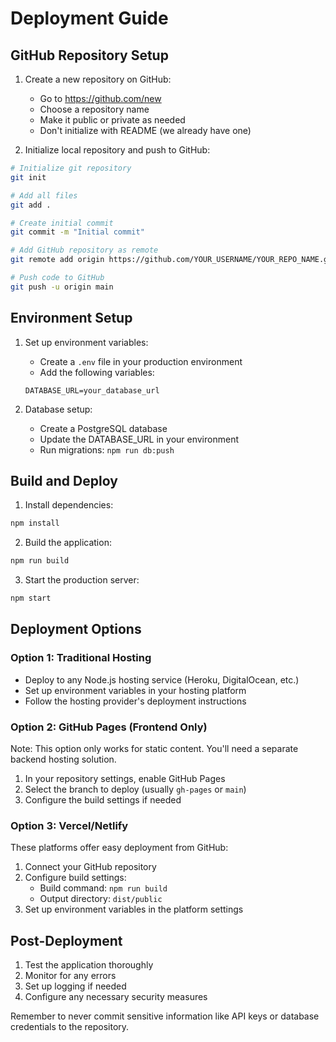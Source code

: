 # Deployment Guide

## GitHub Repository Setup

1. Create a new repository on GitHub:
   - Go to https://github.com/new
   - Choose a repository name
   - Make it public or private as needed
   - Don't initialize with README (we already have one)

2. Initialize local repository and push to GitHub:
```bash
# Initialize git repository
git init

# Add all files
git add .

# Create initial commit
git commit -m "Initial commit"

# Add GitHub repository as remote
git remote add origin https://github.com/YOUR_USERNAME/YOUR_REPO_NAME.git

# Push code to GitHub
git push -u origin main
```

## Environment Setup

1. Set up environment variables:
   - Create a `.env` file in your production environment
   - Add the following variables:
   ```
   DATABASE_URL=your_database_url
   ```

2. Database setup:
   - Create a PostgreSQL database
   - Update the DATABASE_URL in your environment
   - Run migrations: `npm run db:push`

## Build and Deploy

1. Install dependencies:
```bash
npm install
```

2. Build the application:
```bash
npm run build
```

3. Start the production server:
```bash
npm start
```

## Deployment Options

### Option 1: Traditional Hosting
- Deploy to any Node.js hosting service (Heroku, DigitalOcean, etc.)
- Set up environment variables in your hosting platform
- Follow the hosting provider's deployment instructions

### Option 2: GitHub Pages (Frontend Only)
Note: This option only works for static content. You'll need a separate backend hosting solution.

1. In your repository settings, enable GitHub Pages
2. Select the branch to deploy (usually `gh-pages` or `main`)
3. Configure the build settings if needed

### Option 3: Vercel/Netlify
These platforms offer easy deployment from GitHub:
1. Connect your GitHub repository
2. Configure build settings:
   - Build command: `npm run build`
   - Output directory: `dist/public`
3. Set up environment variables in the platform settings

## Post-Deployment

1. Test the application thoroughly
2. Monitor for any errors
3. Set up logging if needed
4. Configure any necessary security measures

Remember to never commit sensitive information like API keys or database credentials to the repository.

